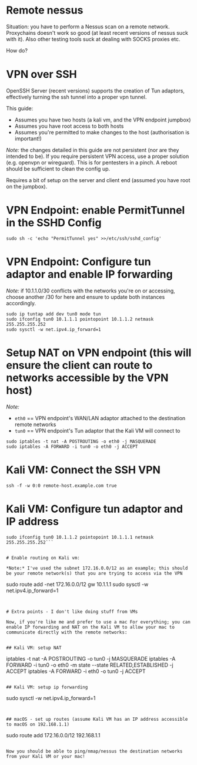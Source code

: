 # Remote nessus

Situation: you have to perform a Nessus scan on a remote network. Proxychains doesn't work so good (at least recent versions of nessus suck with it). Also other testing tools suck at dealing with SOCKS proxies etc.

How do?

# VPN over SSH

OpenSSH Server (recent versions) supports the creation of Tun adaptors, effectively turning the ssh tunnel into a proper vpn tunnel.

This guide:
  - Assumes you have two hosts (a kali vm, and the VPN endpoint jumpbox)
  - Assumes you have root access to both hosts
  - Assumes you're permitted to make changes to the host (authorisation is important!)
  
*Note:* the changes detailed in this guide are not persistent (nor are they intended to be). If you require persistent VPN access, use a proper solution (e.g. openvpn or wireguard). This is for pentesters in a pinch. 
A reboot should be sufficient to clean the config up.

Requires a bit of setup on the server and client end (assumed you have root on the jumpbox).

# VPN Endpoint: enable PermitTunnel in the SSHD Config
`sudo sh -c 'echo "PermitTunnel yes" >>/etc/ssh/sshd_config'`

# VPN Endpoint: Configure tun adaptor and enable IP forwarding

*Note:* if 10.1.1.0/30 conflicts with the networks you're on or accessing, choose another /30 for here and ensure to update both instances accordingly.

```
sudo ip tuntap add dev tun0 mode tun
sudo ifconfig tun0 10.1.1.1 pointopoint 10.1.1.2 netmask 255.255.255.252
sudo sysctl -w net.ipv4.ip_forward=1
```

# Setup NAT on VPN endpoint (this will ensure the client can route to networks accessible by the VPN host)
*Note:* 
  - `eth0` == VPN endpoint's WAN/LAN adaptor attached to the destination remote networks
  - `tun0` == VPN endpoint's Tun adaptor that the Kali VM will connect to

```
sudo iptables -t nat -A POSTROUTING -o eth0 -j MASQUERADE
sudo iptables -A FORWARD -i tun0 -o eth0 -j ACCEPT
```

# Kali VM: Connect the SSH VPN

```ssh -f -w 0:0 remote-host.example.com true```

# Kali VM: Configure tun adaptor and IP address

```sudo ip tuntap add dev tun0 mode tun
sudo ifconfig tun0 10.1.1.2 pointopoint 10.1.1.1 netmask 255.255.255.252```


# Enable routing on Kali vm:

*Note:* I've used the subnet 172.16.0.0/12 as an example; this should be your remote network(s) that you are trying to access via the VPN

```
sudo route add -net 172.16.0.0/12 gw 10.1.1.1
sudo sysctl -w net.ipv4.ip_forward=1
```


# Extra points - I don't like doing stuff from VMs

Now, if you're like me and prefer to use a mac For everything; you can enable IP forwarding and NAT on the Kali VM to allow your mac to communicate directly with the remote networks:


## Kali VM: setup NAT

```
iptables -t nat -A POSTROUTING -o tun0 -j MASQUERADE
iptables -A FORWARD -i tun0 -o eth0 -m state --state RELATED,ESTABLISHED -j ACCEPT
iptables -A FORWARD -i eth0 -o tun0 -j ACCEPT
```

## Kali VM: setup ip forwarding

```
sudo sysctl -w net.ipv4.ip_forward=1
```


## macOS - set up routes (assume Kali VM has an IP address accessible to macOS on 192.168.1.1)

```
sudo route add 172.16.0.0/12 192.168.1.1
```

Now you should be able to ping/nmap/nessus the destination networks from your Kali VM or your mac!
